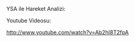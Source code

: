   
  YSA ile Hareket Analizi:
  
  
  Youtube Videosu:

  http://www.youtube.com/watch?v=Ab2hI8T2fpA


